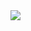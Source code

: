 
<img src="https://github.com/heetsamber/Design-Patterns-in-Java/blob/main/GOF/Topics_/StructuralPatterns/Flyweight/structure%20(1).png">

